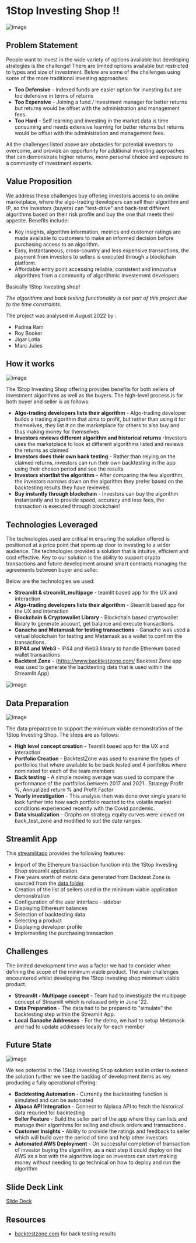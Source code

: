 # 1Stop Investing Shop !!

![image](https://user-images.githubusercontent.com/101629518/187576431-0b91def2-9a23-44b9-a69f-2f77ab9e3b27.png)

## Problem Statement
People want to invest in the wide variety of options available but developing strategies is the challenge! There are limited options available but restricted to types and size of investment. Below are some of the challenges using some of the more traditional investing approaches:

* **Too Defensive** - Indexed funds are easier option for investing but are too defensive in terms of returns
* **Too Expensive** - Joining a fund / investment manager for better returns but returns would be offset with the administration and management fees.
* **Too Hard** - Self learning and investing in the market data is time consuming and needs extensive learning for better returns but returns would be offset with the administration and management fees.

All the challenges listed above are obstacles for potential investors to overcome, and provide an opportunity for additional investing approaches that can demonstrate higher returns, more personal choice and exposure to a community of investment experts.

## Value Proposition

We address these challenges buy offering investors access to an online marketplace, where the algo-trading developers can sell their algorithm and IP, so the investors (buyers) can "test-drive" and back-test different algorithms based on their risk profile and buy the one that meets their appetite. Benefits include:

* Key insights, algorithm information, metrics and customer ratings are made available to customers to make an informed decision before purchasing access to an algorithm.
* Easy, instantaneous, cross-country and less expensive transactions, the payment from investors to sellers is executed through a blockchain platform. 
* Affordable entry point accessing reliable, consistent and innovative algorithms from a community of algorithmic investement developers

Basically 1Stop Investing shop! 

*The algorithms and back testing functionality is not part of this project due to the time constraints*.

The project was analysed in August 2022 by :
-   Padma Ram
-   Roy Booker
-   Jigar Lotia
-   Marc Julies


## How it works

![image](https://user-images.githubusercontent.com/101629518/187581492-5cbc6b88-2047-413c-b806-e07bac43ce80.png)

The 1Stop Investing Shop offering provides benefits for both sellers of investment algorithms as well as the buyers. The high-level process is for both buyer and seller is as follows:

* **Algo-trading developers lists their algorithm** - Algo-trading developer builds a trading algorithm that aims to profit, but rather than using it for themselves, they list it on the marketplace for others to also buy and thus making money for themselves
* **Investors reviews different algorithm and historical returns** -Investors uses the marketplace to look at different algorithms listed and reviews the returns as claimed
* **Investors does their own back testing** - Rather than relying on the claimed returns, investors can run their own backtesting in the app using their chosen period and see the results
* **Investors shortlist the algorithm** - After comparing the few algorithm, the investors narrows down on the algorithm they prefer based on the backtesting results they have reviewed.
* **Buy instantly through blockchain** - Investors can buy the algorithm instantantly and to provide speed, accuracy and less fees, the transaction is executed through blockchain!

## Technologies Leveraged

The technologies used are critical in ensuring the solution offered is positioned at a price point that opens up door to investing to a wider audience. The technologies provided a solution that is intuitve, efficient and cost effective. Key to our solution is the ability to support crypto transactions and future development around smart contracts managing the agreements between buyer and seller.

Below are the technologies we used:

* **Streamlit & streamlit_multipage** - teamlit based app for the UX and interaction
* **Algo-trading developers lists their algorithm** - Steamlit based app for the UX and interaction
* **Blockchain & Cryptowallet Library** - Blockchain based cryptowallet library to generate account, get balance and execute transactions.
* **Ganache and Metamask for testing transactions** - Ganache was used a virtual blockchain for testing and Metamask as a wallet to confirm the transactions.
* **BIP44 and Web3** - IP44 and Web3 library to handle Ethereum based wallet transactions
* **Backtest Zone** - (https://www.backtestzone.com/ Backtest Zone app was used to generate the backtesting data that is used within the Streamlit App)

![image](https://user-images.githubusercontent.com/101629518/187583416-99362eef-44fe-49c2-a500-b057f03d1590.png)


##  Data Preparation

![image](https://user-images.githubusercontent.com/101629518/187586768-2c5daea3-7cd3-41f1-a36f-7d11b3556a72.png)


The data preparation to support the minimum viable demonstration of the 1Stop Investing Shop. The steps are as follows:

* **High level concept creation** - Teamlit based app for the UX and interaction
* **Portfolio Creation** - BacktestZone was used to examine the types of portfolios that where available to be back tested and 4 portfolios where nominated for each of the team members
* **Back testing** - A simple moving average was used to compare the performance of the portfolios between 2017 and 2021 . Strategy Profit %, Annualized return % and Profit Factor
* **Yearly investigation** - This analysis then was done over single years to look further into how each portfolio reacted to the volatile market conditions experienced recently with the Covid pandemic. 
* **Data visualization** - Graphs on strategy equity curves were viewed on back_test_zone and modified to suit the date ranges.

## Streamlit App
This [streamlitapp](src/investment_multipage_app.py) provides the following features:

* Import of the Ethereum transaction function into the 1Stop Investing Shop streamlit application. 
* Five years worth of metric data generated from Backtest Zone is sourced from the [data folder](data/).
* Creation of the list of sellers used in the minimum viable application demonstration
* Configuration of the user interface - sidebar
* Displaying Ethereum balances
* Selection of backtesting data
* Selecting a product
* Displaying developer profile 
* Implementing the purchasing transaction

## Challenges

The limited development time was a factor we had to consider when defining the scope of the minimum viable product. The main challenges encountered whilst developing the 1Stop Investing shop minimum viable product. 

* **Streamlit - Multipage concept** - Team had to investigate the multipage concept of Streamlit which is released only in June '22.
* **Data Preparation** - The data had to be prepared to "simulate" the backtesting step within the Streamlit App.
* **Local Ganache Addresses** - For the demo, we had to setup Metamask and had to update addresses locally for each member

## Future State 

![image](https://user-images.githubusercontent.com/101629518/187588931-672f845e-fe46-462b-94e2-167b05b35dd4.png)


We see potential in the 1Stop Investing Shop solution and in order to extend the solution further we see the backlog of development items as key producing a fully operational offering:

* **Backtesting Automation** - Currently the backtesting function is simulated and can be automated
* **Alpaca API Integration** - Connect to Alplaca API to fetch the historical data requried for backtesting
* **Seller Feature** - Build the seller part of the app where they can lists and manage their algorithms for selling and check orders and transactions..
* **Customer Insights** - Ability to proivide the ratings and feedback to seller which will build over the period of time and help other investors
* **Automated AWS Deployment** - On successful completion of transaction of investor buying the algorithm, as a next step it could deploy on the AWS as a bot with the algorithm logic so investors can start making money without needing to go technical on how to deploy and run the algorithm


## Slide Deck Link
[Slide Deck](document/Project%202-%20Presentation%20(Fintech%20Bootcamp).pdf)

## Resources
- [backtestzone.com](https://www.backtestzone.com) for back testing results
